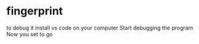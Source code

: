 # fingerprint

to debug it install vs code on your computer
Start debugging the program
Now you set to go
